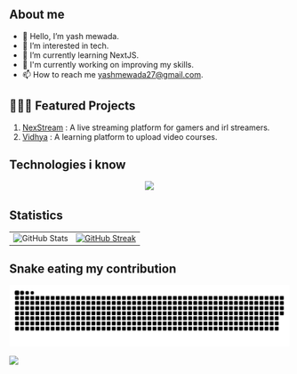 ## About me
- 👋 Hello, I’m yash mewada.
- 👀 I’m interested in tech.
- 🌱 I’m currently learning NextJS.
- 🔭 I'm currently working on improving my skills.
- 📫 How to reach me yashmewada27@gmail.com.

<!---
yash-mewada/yash-mewada is a ✨ special ✨ repository because its `README.md` (this file) appears on your GitHub profile.
You can click the Preview link to take a look at your changes.
--->
## 🧑🏻‍💻 Featured Projects

1. [NexStream](https://nex-stream-ivory.vercel.app/) : A live streaming platform for gamers and irl streamers.
2. [Vidhya](https://vidhya-mini-project.vercel.app/) : A learning platform to upload video courses.

## Technologies i know
<p align="center">
  <a href="https://skillicons.dev">
    <img src="https://skillicons.dev/icons?i=ae,bash,c,cpp,css,nodejs,react,figma,git,github,java,javascript,linux,mysql,py,vim,vscode,ps,pr,xd,powershell,twitter,mongodb,ai&perline=12" />
  </a>
</p>

## Statistics
|      |      |
|:-------------------------:|:-------------------------:|
![GitHub Stats](https://github-readme-stats.vercel.app/api?username=yash-mewada&theme=chartreuse-dark) | [![GitHub Streak](https://streak-stats.demolab.com?user=yash-mewada&theme=chartreuse-dark&date_format=j%2Fn%5B%2FY%5D)](https://git.io/streak-stats) |

## Snake eating my contribution
![snake gif](https://github.com/yash-mewada/yash-mewada/blob/output/github-contribution-grid-snake-dark.svg)

![](https://komarev.com/ghpvc/?username=your-github-yash-mewada&color=brightgreen)
